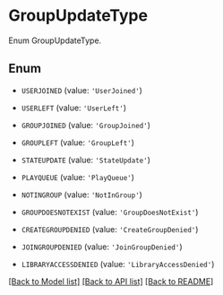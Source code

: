 # GroupUpdateType

Enum GroupUpdateType.

## Enum

* `USERJOINED` (value: `'UserJoined'`)

* `USERLEFT` (value: `'UserLeft'`)

* `GROUPJOINED` (value: `'GroupJoined'`)

* `GROUPLEFT` (value: `'GroupLeft'`)

* `STATEUPDATE` (value: `'StateUpdate'`)

* `PLAYQUEUE` (value: `'PlayQueue'`)

* `NOTINGROUP` (value: `'NotInGroup'`)

* `GROUPDOESNOTEXIST` (value: `'GroupDoesNotExist'`)

* `CREATEGROUPDENIED` (value: `'CreateGroupDenied'`)

* `JOINGROUPDENIED` (value: `'JoinGroupDenied'`)

* `LIBRARYACCESSDENIED` (value: `'LibraryAccessDenied'`)

[[Back to Model list]](../README.md#documentation-for-models) [[Back to API list]](../README.md#documentation-for-api-endpoints) [[Back to README]](../README.md)



